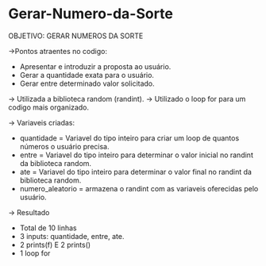 # Gerar-Numero-da-Sorte

OBJETIVO: GERAR NUMEROS DA SORTE 

->Pontos atraentes no codigo:
- Apresentar e introduzir a proposta ao usuário.
- Gerar a quantidade exata para o usuário.
- Gerar entre determinado valor solicitado.


-> Utilizada a biblioteca random (randint).
-> Utilizado o loop for para um codigo mais organizado.


-> Variaveis criadas:
- quantidade = Variavel do tipo inteiro para criar um loop de quantos números o usuário precisa.
- entre = Variavel do tipo inteiro para determinar o valor inicial no randint da biblioteca random.
- ate = Variavel do tipo inteiro para determinar o valor final no randint da biblioteca random.
- numero_aleatorio = armazena o randint com as variaveis oferecidas pelo usuário.

-> Resultado 
- Total de 10 linhas
- 3 inputs: quantidade, entre, ate.
- 2 prints(f) E 2 prints()
- 1 loop for
